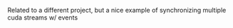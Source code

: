 Related to a different project, but a nice example of synchronizing multiple cuda streams w/ events

